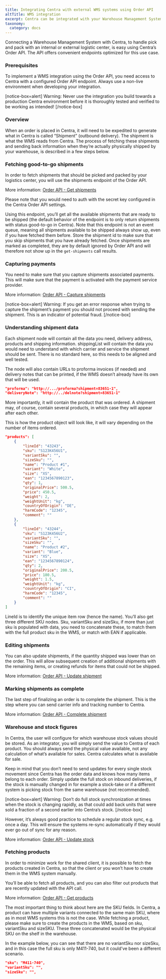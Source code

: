```yaml
---
title: Integrating Centra with external WMS systems using Order API
altTitle: WMS integration
excerpt: Centra can be integrated with your Warehouse Management System in order to handle pick-and-pack services, manage stock in your Warehouses or take care of product returns. Click here to learn about the basic functionality of our Order API.
taxonomy:
  category: docs
---
```


Connecting a Warehouse Management System with Centra, to handle pick and pack with an internal or external logistic center, is easy using Centra’s Order API. The API offers convenient endpoints optimized for this use case.

### Prerequisites

To implement a WMS integration using the Order API, you need access to Centra with a configured Order API endpoint. Always use a non-live environment when developing your integration.

[notice-box=alert]
Warning: Never use the integration you build towards a production Centra environment before it is thoroughly tested and verified to be working as intended!
[/notice-box]

### Overview

When an order is placed in Centra, it will need to be expedited to generate what in Centra is called “Shipment” (outbound delivery). The shipment is what the WMS reads from Centra. The process of fetching these shipments and sending back information when they’re actually physically shipped by your warehouse, is described in a few steps below.

### Fetching good-to-go shipments

In order to fetch shipments that should be picked and packed by your logistics center, you will use the shipments endpoint of the Order API.

More information: [Order API - Get shipments](https://docs.centra.com/reference/stable/order-api/get-shipments)

Please note that you would need to auth with the secret key configured in the Centra Order API settings.

Using this endpoint, you’ll get all the available shipments that are ready to be shipped (the default behavior of the endpoint is to only return shipments with status good-to-go in Centra). Note that this endpoint is not an event queue, meaning all shipments available to be shipped always show up, even if you have fetched them before. Store the shipment id to make sure that you skip shipments that you have already fetched. Once shipments are marked as completed, they are by default ignored by Order API and will therefore not show up in the `get-shipments` call results.

### Capturing payments

You need to make sure that you capture shipments associated payments. This will make sure that the payment is activated with the payment service provider.

More information: [Order API - Capture shipments](https://docs.centra.com/reference/stable/order-api/capture-shipment)

[notice-box=alert]
Warning: If you get an error response when trying to capture the shipment’s payment you should not proceed with sending the shipment. This is an indicator of potential fraud.
[/notice-box]

### Understanding shipment data

Each shipment node will contain all the data you need, delivery address, products and shipping information. shippingList will contain the data you would need to understand with which carrier and service the shipment should be sent. There is no standard here, so this needs to be aligned and well tested.

The node will also contain URLs to proforma invoices (if needed) and delivery notes that can be printed, if the WMS doesn’t already have its own that will be used.

```json
"proforma": "http://.../proforma?shipment=83651-1",
"deliveryNote": "http://../delnote?shipment=83651-1"
```

More importantly, it will contain the product that was ordered. A shipment may, of course, contain several products, in which case they will appear after each other.

This is how the product object will look like, it will vary depending on the number of items ordered.

```json
"products": [
	{
		"lineId": "43243",
		"sku": "S123K456U1",
		"variantSku": "",
		"sizeSku": "",
		"name": "Product #1",
		"variant": "White",
		"size": "XS",
		"ean": "1234567890123",
		"qty": 1,
		"originalPrice": 500.5,
		"price": 450.5,
		"weight": 2,
		"weightUnit": "kg",
		"countryOfOrigin": "DE",
		"harmCode": "12345",
		"comment": ""
	},
	{
		"lineId": "43244",
		"sku": "S123K456U2",
		"variantSku": "",
		"sizeSku": "",
		"name": "Product #2",
		"variant": "Blue",
		"size": "XS",
		"ean": "1234567890124",
		"qty": 2,
		"originalPrice": 200.5,
		"price": 180.5,
		"weight": 1.5,
		"weightUnit": "kg",
		"countryOfOrigin": "CI",
		"harmCode": "12345",
		"comment": ""
	}
]
```

LineId is to identify the unique item row (hence the name). You’ll also get three different SKU nodes. Sku, variantSku and sizeSku, if more than just sku is populated with data, you need to concatenate these, to match them with the full product sku in the WMS, or match with EAN if applicable.

### Editing shipments

You can also update shipments, if the quantity shipped was lower than on the order. This will allow subsequent creation of additional shipments with the remaining items, or creating refunds for items that could not be shipped.

More information: [Order API - Update shipment](https://docs.centra.com/reference/stable/order-api/update-shipment)

### Marking shipments as complete

The last step of finalizing an order is to complete the shipment. This is the step where you can send carrier info and tracking number to Centra.

More information: [Order API - Complete shipment](https://docs.centra.com/reference/stable/order-api/complete-shipment)

### Warehouse and stock figures

In Centra, the user will configure for which warehouse stock values should be stored. As an integrator, you will simply send the value to Centra of each product. You should always send the physical value available, not any calculation of what’s available for sales. Centra calculates what is available for sale.

Keep in mind that you don’t need to send updates for every single stock movement since Centra has the order data and knows how many items belong to each order. Simply update the full stock on inbound deliveries, if the stock is manually changed in for example a stock-take or if a different system is picking stock from the same warehouse (not recommended).

[notice-box=alert]
Warning: Don’t do full stock synchronization at times when the stock is changing rapidly, as that could add back units that were sold a fraction of a second earlier into Centra’s stock.
[/notice-box]

However, it’s always good practice to schedule a regular stock sync, e.g. once a day. This will ensure the systems re-sync automatically if they would ever go out of sync for any reason.

More information: [Order API - Update stock](https://docs.centra.com/reference/stable/order-api/update-stock)

### Fetching products

In order to minimize work for the shared client, it is possible to fetch the products created in Centra, so that the client or you won’t have to create them in the WMS system manually.

You’ll be able to fetch all products, and you can also filter out products that are recently updated with the API call.

More information: [Order API - Get products](https://docs.centra.com/reference/stable/order-api/get-products)

The most important thing to think about here are the SKU fields. In Centra, a product can have multiple variants connected to the same main SKU, where as in most WMS systems this is not the case. While fetching a product, please make sure to create the products in the WMS, based on sku, variantSku and sizeSKU. These three concatenated would be the physical SKU on the shelf in the warehouse.

In the example below, you can see that there are no variantSku nor sizeSku, and in this case the full sku is only M411-740, but it could’ve been a different scenario.

```json
"sku": "M411-740",
"variantSku": "",
"sizeSku": "",
```
